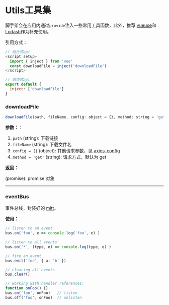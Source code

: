 # Utils工具集

脚手架会在应用内通过`provide`注入一些常用工具函数，此外，推荐 [vueuse](https://vueuse.org/)和[Lodash](https://www.lodashjs.com/)作为补充使用。


引用方式：
```js
// 组合式api
<script setup>
  import { inject } from 'vue'
  const downloadFile = inject('downloadFile')
</script>

// 选项式api
export default {
  inject: ['downloadFile']
}
```


### downloadFile

```js
downloadFile(path, fileName, config: object = {}, method: string = 'get')
```

**参数：**：
1. `path` (string): 下载链接
2. `fileName` (string): 下载文件名
3. `config = {}` (object): 其他请求参数，见 [axios-config](http://axios-js.com/zh-cn/docs/index.html#axios-config)
4. `method = 'get'` (string): 请求方式，默认为 get

**返回：**

(promise): promise 对象

---

### eventBus

事件总线，封装好的 [mitt](https://www.npmjs.com/package/mitt)。

**使用：**

```js
// listen to an event
bus.on('foo', e => console.log('foo', e) )

// listen to all events
bus.on('*', (type, e) => console.log(type, e) )

// fire an event
bus.emit('foo', { a: 'b' })

// clearing all events
bus.clear()

// working with handler references:
function onFoo() {}
bus.on('foo', onFoo)   // listen
bus.off('foo', onFoo)  // unlisten
```

